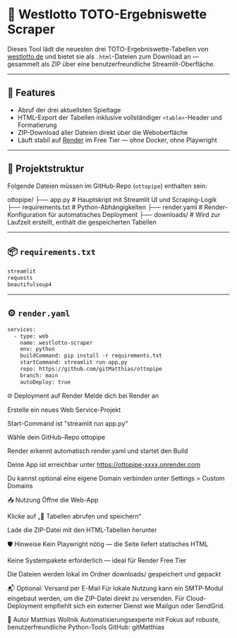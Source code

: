 # 🧾 Westlotto TOTO-Ergebniswette Scraper

Dieses Tool lädt die neuesten drei TOTO-Ergebniswette-Tabellen von [westlotto.de](https://www.westlotto.de) und bietet sie als `.html`-Dateien zum Download an — gesammelt als ZIP über eine benutzerfreundliche Streamlit-Oberfläche.

---

## 🚀 Features

- Abruf der drei aktuellsten Spieltage
- HTML-Export der Tabellen inklusive vollständiger `<table>`-Header und Formatierung
- ZIP-Download aller Dateien direkt über die Weboberfläche
- Läuft stabil auf [Render](https://render.com) im Free Tier — ohne Docker, ohne Playwright

---

## 📁 Projektstruktur

Folgende Dateien müssen im GitHub-Repo (`ottopipe`) enthalten sein:

ottopipe/ 
├── app.py # Hauptskript mit Streamlit UI und Scraping-Logik 
├── requirements.txt # Python-Abhängigkeiten 
├── render.yaml # Render-Konfiguration für automatisches Deployment 
├── downloads/ # Wird zur Laufzeit erstellt, enthält die gespeicherten Tabellen


---

## 📦 `requirements.txt`

```txt
streamlit
requests
beautifulsoup4
```


---

## ⚙️ `render.yaml`

```txt
services:
  - type: web
    name: westlotto-scraper
    env: python
    buildCommand: pip install -r requirements.txt
    startCommand: streamlit run app.py
    repo: https://github.com/gitMatthias/ottopipe
    branch: main
    autoDeploy: true
```
🌐 Deployment auf Render
Melde dich bei Render an

Erstelle ein neues Web Service-Projekt

Start-Command ist "streamlit run app.py"

Wähle dein GitHub-Repo ottopipe

Render erkennt automatisch render.yaml und startet den Build

Deine App ist erreichbar unter https://ottopipe-xxxx.onrender.com

Du kannst optional eine eigene Domain verbinden unter Settings > Custom Domains

📥 Nutzung
Öffne die Web-App

Klicke auf „🔄 Tabellen abrufen und speichern“

Lade die ZIP-Datei mit den HTML-Tabellen herunter

🛡️ Hinweise
Kein Playwright nötig — die Seite liefert statisches HTML

Keine Systempakete erforderlich — ideal für Render Free Tier

Die Dateien werden lokal im Ordner downloads/ gespeichert und gepackt

📬 Optional: Versand per E-Mail
Für lokale Nutzung kann ein SMTP-Modul eingebaut werden, um die ZIP-Datei direkt zu versenden. Für Cloud-Deployment empfiehlt sich ein externer Dienst wie Mailgun oder SendGrid.

🧠 Autor
Matthias Wollnik Automatisierungsexperte mit Fokus auf robuste, benutzerfreundliche Python-Tools GitHub: gitMatthias
